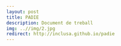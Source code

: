 ```yaml
---
layout: post
title: PADIE
description: Document de treball
img: ..//img/2.jpg
redirect: http://inclusa.github.io/padie
---
```


